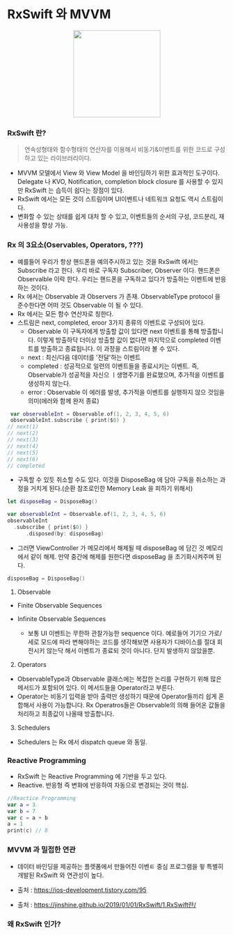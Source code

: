# RxSwift 와 MVVM
<p align="center"><img src ="https://user-images.githubusercontent.com/69136340/105194329-d0acf400-5b7c-11eb-8ab5-6f5f29e7b24a.png" width = "200"></p>

### RxSwift 란?
> 연속성형태와 함수형태의 연산자를 이용해서 비동기&이벤트를 위한 코드로 구성하고 있는 라이브러리이다.
  - MVVM 모델에서 View 와 View Model 을 바인딩하기 위한 효과적인 도구이다. Delegate 나 KVO, Notification, completion block closure 를 사용할 수 있지만 RxSwift 는 습득이 쉽다는 장점이 있다.
- RxSwift 에서는 모든 것이 스트림이며 UI이벤트나 네트워크 요청도 역시 스트림이다. 
- 변화할 수 있는 상태를 쉽게 대처 할 수 있고, 이벤트들의 순서의 구성, 코드분리, 재사용성을 향상 가능.

### Rx 의 3요소(Oservables, Operators, ???)
- 예를들어 우리가 항상 핸드폰을 예의주시하고 있는 것을 RxSwift 에서는 Subscribe 라고 한다. 우리 바로 구독자 Subscriber, Observer 이다. 핸드폰은 Observalble 이락 한다. 우리는 핸드폰을 구독하고 있다가 방출하는 이벤트에 반응하는 것이다. 
- Rx 에서는 Observable 과 Observers 가 존재. ObservableType protocol 을 준수한다면 어떠 것도 Observable 이 될 수 있다.
- Rx 에서는 모든 함수 연산자로 칭한다.
- 스트림은 next, completed, eroor 3가지 종류의 이벤트로 구성되어 있다.
  - Observable 이 구독자에게 방출할 값이 있다면 next 이벤트를 통해 방출합니다. 이렇게 방출하닥 더이상 방출할 값이 없다면 마지막으로 completed 이벤트를 방출하고 종료됩니다. 이 과정을 스트림이라 볼 수 있다.
  - next :  최신/다음 데이터를 '전달'하는 이벤트
  - completed : 성공적으로 일련의 이벤트들을 종료시키는 이벤트. 즉, Observable가 성공적을 자신으 ㅣ생명주기를 완료했으며, 추가적을 이벤트를 생성하지 않는다.
  - error : Observable 이 에러를 발생, 추가적을 이벤트를 실행하지 않으 것임을 의미(에러와 함께 완저 종료)
 ```swift
  var observableInt = Observable.of(1, 2, 3, 4, 5, 6)
  observableInt.subscribe { print($0) }
// next(1)
// next(2)
// next(3)
// next(4)
// next(5)
// next(6)
// completed
 ```
- 구독할 수 있듯 취소할 수도 있다. 이것을 DisposeBag 에 담아 구독을 취소하는 과정을 거치게 된다.(순환 참조로인한 Memory Leak 을 피하기 위해서)
```swift
let disposeBag = DisposeBag()

var observableInt = Observable.of(1, 2, 3, 4, 5, 6)
observableInt
  .subscribe { print($0) }
	  .disposed(by: disposeBag)
 ```
  - 그러면 ViewController 가 메모리에서 해제될 때 disposeBag 에 담긴 것 메모리에서 같이 해제. 만약 중간에 해제를 원한다면 disposeBag  을 초기화시켜주며 된다.
   ```swift
   disposeBag = DisposeBag()
   ```
1. Observable
- Finite Observable Sequences

- Infinite Observable Sequences
	- 보통 UI 이벤트는 무한하 관찰가능한 sequence 이다. 예로들어 기기으 가로/세로 모드에 따라 변해야하는 코드를 생각해보면 사용자가 디바이스를 절대 회전시키 않는닥 해서 이벤트가 종료되 것이 아니다. 단지 발생하지 않았을뿐. 

2. Operators
- ObservableType과 Observable 클래스에는 복잡한 논리를 구현하기 위해 많은 메서드가 포함되어 있다. 이 메서드들을 Operator라고 부른다.
- Operator는 비동기 입력을 받아 출력만 생성하기 때문에 Operator들끼리 쉽게 혼합해서 사용이 가능합니다. Rx Operatros들은 Observable의 의해 들어온 값들을 처리하고 최종값이 나올때 방출합니다.

3. Schedulers
- Schedulers 는 Rx 에서 dispatch queue 와 동일. 

### Reactive Programming
- RxSwift 는 Reactive Programming 에 기반을 두고 있다. 
- Reactive. 반응형 즉 변화에 반응하여 자동으로 변경되는 것이 핵심.
```swift
//Reactice Programming
var a = 3
var b = 7
var c = a + b
a = 1
print(c) // 8
```
### MVVM 과 밀접한 연관
  - 데이터 바인딩을 제공하는 플렛폼에서 만들어진 이벤ㅌ 중심 프로그램을 윟 특별히 개발된  RxSwift 와 연관성이 높다.

- 출처 : https://ios-development.tistory.com/95
- 출처 : https://jinshine.github.io/2019/01/01/RxSwift/1.RxSwift란/

### 왜 RxSwift 인가?
